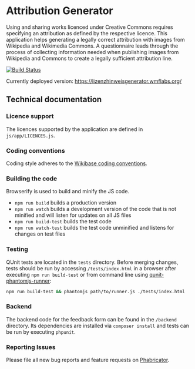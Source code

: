 # Attribution Generator

Using and sharing works licenced under Creative Commons requires specifying an attribution as defined by the respective licence. This application helps generating a legally correct attribution with images from Wikipedia and Wikimedia Commons.
A questionnaire leads through the process of collecting information needed when publishing images from Wikipedia and Commons to create a legally sufficient attribution line.

[![Build Status](https://travis-ci.org/wmde/Lizenzverweisgenerator.svg?branch=master)](https://travis-ci.org/wmde/Lizenzverweisgenerator
)

Currently deployed version: https://lizenzhinweisgenerator.wmflabs.org/

## Technical documentation

### Licence support

The licences supported by the application are defined in <code>js/app/LICENCES.js</code>.

### Coding conventions

Coding style adheres to the [Wikibase coding conventions](http://www.mediawiki.org/wiki/Wikibase/Coding_conventions).

### Building the code

Browserify is used to build and minify the JS code.

* `npm run build` builds a production version
* `npm run watch` builds a development version of the code that is not minified and will listen for updates on all JS files
* `npm run build-test` builds the test code
* `npm run watch-test` builds the test code unminified and listens for changes on test files

### Testing

QUnit tests are located in the <code>tests</code> directory. Before merging changes, tests should be run by accessing <code>/tests/index.html</code> in a browser after executing `npm run build-test` or from command line using [qunit-phantomjs-runner](https://github.com/jonkemp/qunit-phantomjs-runner):
```bash
npm run build-test && phantomjs path/to/runner.js ./tests/index.html
```

### Backend

The backend code for the feedback form can be found in the `/backend` directory. Its dependencies are installed via `composer install` and tests can be run by executing `phpunit`.

### Reporting Issues

Please file all new bug reports and feature requests on [Phabricator](https://phabricator.wikimedia.org/maniphest/task/create/?projects=tcb-team,attribution-generator&title=%5BAG%5D).
